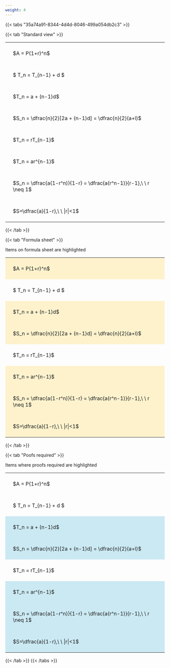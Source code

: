 ```yaml
---
weight: 4
---
```


{{< tabs "35a74a91-8344-4d4d-8046-499a054db2c3" >}}

{{< tab "Standard view" >}}

<style type="text/css">
#T_7f844 th.col_heading {
  text-align: left;
  font-size: 1em;
}
#T_7f844 td {
  text-align: left;
  font-size: 1em;
  padding: 1.5em;
}
</style>
<table id="T_7f844">
  <thead>
  </thead>
  <tbody>
    <tr>
      <td id="T_7f844_row0_col0" class="data row0 col0" >$A = P(1+r)^n$</td>
    </tr>
    <tr>
      <td id="T_7f844_row1_col0" class="data row1 col0" >$ T_n = T_{n-1} + d $</td>
    </tr>
    <tr>
      <td id="T_7f844_row2_col0" class="data row2 col0" >$T_n = a + (n-1)d$</td>
    </tr>
    <tr>
      <td id="T_7f844_row3_col0" class="data row3 col0" >$S_n = \dfrac{n}{2}[2a + (n-1)d] = \dfrac{n}{2}(a+l)$</td>
    </tr>
    <tr>
      <td id="T_7f844_row4_col0" class="data row4 col0" >$T_n = rT_{n-1}$</td>
    </tr>
    <tr>
      <td id="T_7f844_row5_col0" class="data row5 col0" >$T_n = ar^{n-1}$</td>
    </tr>
    <tr>
      <td id="T_7f844_row6_col0" class="data row6 col0" >$S_n = \dfrac{a(1-r^n)}{1-r} = \dfrac{a(r^n-1)}{r-1},\ \  r \neq 1$</td>
    </tr>
    <tr>
      <td id="T_7f844_row7_col0" class="data row7 col0" >$S=\dfrac{a}{1-r},\ \ |r|<1$</td>
    </tr>
  </tbody>
</table>
{{< /tab >}}

{{< tab "Formula sheet" >}}

Items on formula sheet are highlighted 
<br>
<style type="text/css">
#T_a7277 th.col_heading {
  text-align: left;
  font-size: 1em;
}
#T_a7277 td {
  text-align: left;
  font-size: 1em;
  padding: 1.5em;
}
#T_a7277_row0_col0, #T_a7277_row2_col0, #T_a7277_row3_col0, #T_a7277_row5_col0, #T_a7277_row6_col0, #T_a7277_row7_col0 {
  background-color: rgba(255,194,10, 0.2);
}
#T_a7277_row1_col0, #T_a7277_row4_col0 {
  background-color: rgba(0,0,0,0);
}
</style>
<table id="T_a7277">
  <thead>
  </thead>
  <tbody>
    <tr>
      <td id="T_a7277_row0_col0" class="data row0 col0" >$A = P(1+r)^n$</td>
    </tr>
    <tr>
      <td id="T_a7277_row1_col0" class="data row1 col0" >$ T_n = T_{n-1} + d $</td>
    </tr>
    <tr>
      <td id="T_a7277_row2_col0" class="data row2 col0" >$T_n = a + (n-1)d$</td>
    </tr>
    <tr>
      <td id="T_a7277_row3_col0" class="data row3 col0" >$S_n = \dfrac{n}{2}[2a + (n-1)d] = \dfrac{n}{2}(a+l)$</td>
    </tr>
    <tr>
      <td id="T_a7277_row4_col0" class="data row4 col0" >$T_n = rT_{n-1}$</td>
    </tr>
    <tr>
      <td id="T_a7277_row5_col0" class="data row5 col0" >$T_n = ar^{n-1}$</td>
    </tr>
    <tr>
      <td id="T_a7277_row6_col0" class="data row6 col0" >$S_n = \dfrac{a(1-r^n)}{1-r} = \dfrac{a(r^n-1)}{r-1},\ \  r \neq 1$</td>
    </tr>
    <tr>
      <td id="T_a7277_row7_col0" class="data row7 col0" >$S=\dfrac{a}{1-r},\ \ |r|<1$</td>
    </tr>
  </tbody>
</table>
{{< /tab >}}

{{< tab "Poofs required" >}}

Items where proofs required are highlighted 
<br>
<style type="text/css">
#T_ec344 th.col_heading {
  text-align: left;
  font-size: 1em;
}
#T_ec344 td {
  text-align: left;
  font-size: 1em;
  padding: 1.5em;
}
#T_ec344_row0_col0, #T_ec344_row1_col0, #T_ec344_row4_col0 {
  background-color: rgba(0,0,0,0);
}
#T_ec344_row2_col0, #T_ec344_row3_col0, #T_ec344_row5_col0, #T_ec344_row6_col0, #T_ec344_row7_col0 {
  background-color: rgba(0,150,200, 0.2);
}
</style>
<table id="T_ec344">
  <thead>
  </thead>
  <tbody>
    <tr>
      <td id="T_ec344_row0_col0" class="data row0 col0" >$A = P(1+r)^n$</td>
    </tr>
    <tr>
      <td id="T_ec344_row1_col0" class="data row1 col0" >$ T_n = T_{n-1} + d $</td>
    </tr>
    <tr>
      <td id="T_ec344_row2_col0" class="data row2 col0" >$T_n = a + (n-1)d$</td>
    </tr>
    <tr>
      <td id="T_ec344_row3_col0" class="data row3 col0" >$S_n = \dfrac{n}{2}[2a + (n-1)d] = \dfrac{n}{2}(a+l)$</td>
    </tr>
    <tr>
      <td id="T_ec344_row4_col0" class="data row4 col0" >$T_n = rT_{n-1}$</td>
    </tr>
    <tr>
      <td id="T_ec344_row5_col0" class="data row5 col0" >$T_n = ar^{n-1}$</td>
    </tr>
    <tr>
      <td id="T_ec344_row6_col0" class="data row6 col0" >$S_n = \dfrac{a(1-r^n)}{1-r} = \dfrac{a(r^n-1)}{r-1},\ \  r \neq 1$</td>
    </tr>
    <tr>
      <td id="T_ec344_row7_col0" class="data row7 col0" >$S=\dfrac{a}{1-r},\ \ |r|<1$</td>
    </tr>
  </tbody>
</table>
{{< /tab >}}
{{< /tabs >}}